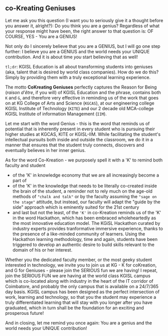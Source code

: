 <!-- title: CoKreating Geniuses -->

## co-Kreating Geniuses

Let me ask you this question (I want you to seriously give it a thought before you answer it, alright?): Do you think you are a genius? Regardless of what your response might have been, the right answer to that question is: OF COURSE, YES - You are a GENIUS! 

Not only do I sincerely believe that you are a GENIUS, but I will go one step further: I believe you are a GENIUS and the world needs your UNIQUE contribution. And it is about time *you* start believing that as well! 

`tl;dr`: KGISL Education is all about transforming students into geniuses (aka,  talent that is desired by world class companies). How do we do this? Simply by providing them with a truly exceptional learning experience. 

The motto **CoKreating Geniuses** perfectly captures the Reason for Being (*raison d'être*, if you will) of KGISL Education and the phrase, contains both `K` and `G`,  and therefore very effective in reminding us of the work that goes on at KG College of Arts and Science (`KGCAS`), at our engineering college KGISL Institute of Technology (`KITE`) and our 2 decade old MCA-college KGISL Institute of information Management (`IIM`).

Let me start with the word Genius - this is the word that reminds us of potential that is inherently present in every student who is pursuing their higher studies at KGCAS, KITE or KGISL-IIM. While facilitating the student's intellectual pursuits both inside and outside the classroom, we do it in a manner that ensures that the student truly connects, discovers and eventually believes in her inner genius.

As for the word Co-Kreation - we purposely spell it with a 'K' to remind both faculty and student
   - of the 'K' in knowledge economy that we are all increasingly become a part of 
   - of the 'K' in the knowledge that needs to be literally co-created inside the brain of the student, a reminder not to rely much on the age-old methods of `"chalk and talk"` or by the faculty assuming the `"sage on the stage"` attitude, but instead, our faculty will adapt the "guide by the side" approach which is eminently suited for the 21st century
   - and last but not the least, of the `'K'` in co-Kreation reminds us of the 'K' in the word Hackathon, which has been embraced wholeheartedly as the most innovative education model. The KGiSL Hackathon curated by industry experts provides tranformative immersive experience, thanks to the presence of a like-minded community of learners. Using the Hackathon learning methodology, time and again, students have been triggered to develop an authentic desire to build skills relevant to the domain of his or her interest. 

Whether you the dedicated faculty member, or the most geeky student interested in technology, we invite you to join us at KG - K for coKreation, and G for Geniuses - please join the SERIOUS fun we are having! I repeat, join the SERIOUS FUN we are having at the world class KGISL campus which is co-located along with industry in the heart of the IT corridor of Coimbatore, and probably the only campus that is available on a 24/7/365 day basis. KGISL campus has been designed as the perfect intersection of work, learning and technology, so that you the student may experience a truly differentiated learning that will stay with you longer after you have graduated, which in turn shall be the foundation for an exciting and prosperous future!

And in closing, let me remind you once again: You are a genius and the world needs your UNIQUE contribution! 


